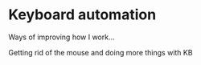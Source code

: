 # Keyboard automation

Ways of improving how I work...

Getting rid of the mouse and doing more things with KB







